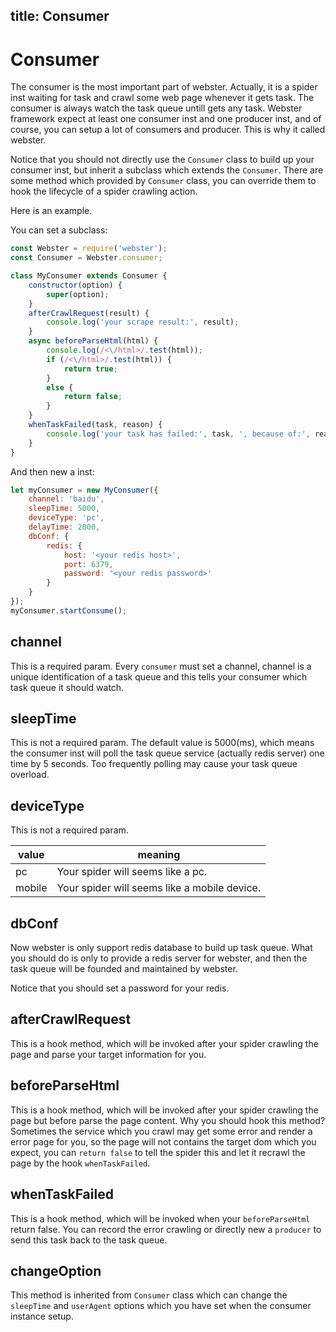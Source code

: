 title: Consumer
---

# Consumer

The consumer is the most important part of webster. Actually, it is a spider inst waiting for task and crawl some web page whenever it gets task. The consumer is always watch the task queue untill gets any task. Webster framework expect at least one consumer inst and one producer inst, and of course, you can setup a lot of consumers and producer. This is why it called webster.

Notice that you should not directly use the `Consumer` class to build up your consumer inst, but inherit a subclass which extends the `Consumer`. There are some method which provided by `Consumer` class, you can override them to hook the lifecycle of a spider crawling action.

Here is an example.

You can set a subclass:
```javascript
const Webster = require('webster');
const Consumer = Webster.consumer;

class MyConsumer extends Consumer {
    constructor(option) {
        super(option);
    }
    afterCrawlRequest(result) {
        console.log('your scrape result:', result);
    }
    async beforeParseHtml(html) {
        console.log(/<\/html>/.test(html));
        if (/<\/html>/.test(html)) {
            return true;
        }
        else {
            return false;
        }
    }
    whenTaskFailed(task, reason) {
        console.log('your task has failed:', task, ', because of:', reason);
    }
}
```

And then new a inst:
``` javascript
let myConsumer = new MyConsumer({
    channel: 'baidu',
    sleepTime: 5000,
    deviceType: 'pc',
    delayTime: 2000,
    dbConf: {
        redis: {
            host: '<your redis host>',
            port: 6379,
            password: '<your redis password>'
        }
    }
});
myConsumer.startConsume();
```

## channel

This is a required param. Every `consumer` must set a channel, channel is a unique identification of a task queue and this tells your consumer which task queue it should watch.

## sleepTime

This is not a required param. The default value is 5000(ms), which means the consumer inst will poll the task queue service (actually redis server) one time by 5 seconds. Too frequently polling may cause your task queue overload.

## deviceType
This is not a required param.

value | meaning
---- | ---
pc | Your spider will seems like a pc.
mobile | Your spider will seems like a mobile device.

## dbConf

Now webster is only support redis database to build up task queue. What you should do is only to provide a redis server for webster, and then the task queue will be founded and maintained by webster.

Notice that you should set a password for your redis.

## afterCrawlRequest

This is a hook method, which will be invoked after your spider crawling the page and parse your target information for you.

## beforeParseHtml

This is a hook method, which will be invoked after your spider crawling the page but before parse the page content. Why you should hook this method? Sometimes the service which you crawl may get some error and render a error page for you, so the page will not contains the target dom which you expect, you can `return false` to tell the spider this and let it recrawl the page by the hook `whenTaskFailed`.

## whenTaskFailed

This is a hook method, which will be invoked when your `beforeParseHtml` return false. You can record the error crawling or directly new a `producer` to send this task back to the task queue.

## changeOption
This method is inherited from `Consumer` class which can change the `sleepTime` and `userAgent` options which you have set when the consumer instance setup.
